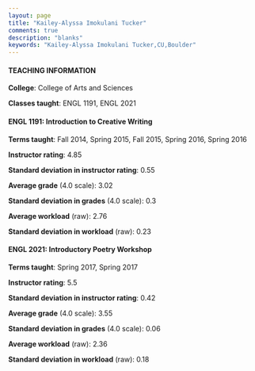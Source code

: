 ```yaml
---
layout: page
title: "Kailey-Alyssa Imokulani Tucker" 
comments: true
description: "blanks"
keywords: "Kailey-Alyssa Imokulani Tucker,CU,Boulder"
---
```

<head>
<script src="https://ajax.googleapis.com/ajax/libs/jquery/2.1.3/jquery.min.js"></script>
<script src="https://dl.dropboxusercontent.com/s/pc42nxpaw1ea4o9/highcharts.js?dl=0"></script>
<!-- <script src="../assets/js/highcharts.js"></script> -->
<style type="text/css">@font-face {
	font-family: "Bebas Neue";
	src: url(https://www.filehosting.org/file/details/544349/BebasNeue Regular.otf) format("opentype");
	}
	h1.Bebas { 
		font-family: "Bebas Neue", Verdana, Tahoma;
	}
</style>
</head>
	   
#### TEACHING INFORMATION

**College**: College of Arts and Sciences

**Classes taught**: ENGL 1191, ENGL 2021

#### ENGL 1191: Introduction to Creative Writing

**Terms taught**: Fall 2014, Spring 2015, Fall 2015, Spring 2016, Spring 2016

**Instructor rating**: 4.85

**Standard deviation in instructor rating**: 0.55

**Average grade** (4.0 scale): 3.02

**Standard deviation in grades** (4.0 scale): 0.3

**Average workload** (raw): 2.76

**Standard deviation in workload** (raw): 0.23

#### ENGL 2021: Introductory Poetry Workshop

**Terms taught**: Spring 2017, Spring 2017

**Instructor rating**: 5.5

**Standard deviation in instructor rating**: 0.42

**Average grade** (4.0 scale): 3.55

**Standard deviation in grades** (4.0 scale): 0.06

**Average workload** (raw): 2.36

**Standard deviation in workload** (raw): 0.18

